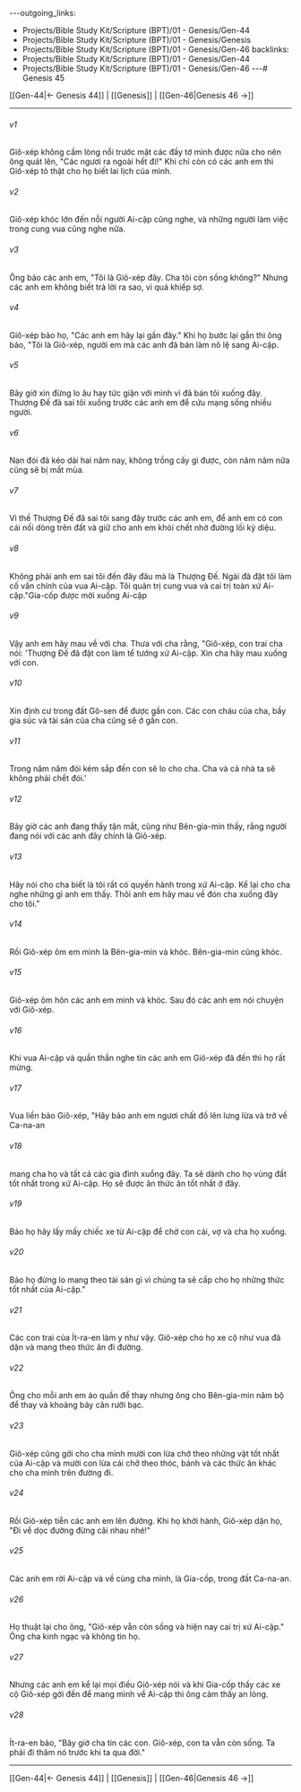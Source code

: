 ---outgoing_links:
  - Projects/Bible Study Kit/Scripture (BPT)/01 - Genesis/Gen-44
  - Projects/Bible Study Kit/Scripture (BPT)/01 - Genesis/Genesis
  - Projects/Bible Study Kit/Scripture (BPT)/01 - Genesis/Gen-46
backlinks:
  - Projects/Bible Study Kit/Scripture (BPT)/01 - Genesis/Gen-44
  - Projects/Bible Study Kit/Scripture (BPT)/01 - Genesis/Gen-46
---# Genesis 45

[[Gen-44|← Genesis 44]] | [[Genesis]] | [[Gen-46|Genesis 46 →]]
***



###### v1 
Giô-xép không cầm lòng nổi trước mặt các đầy tớ mình được nữa cho nên ông quát lên, "Các ngươi ra ngoài hết đi!" Khi chỉ còn có các anh em thì Giô-xép tỏ thật cho họ biết lai lịch của mình. 

###### v2 
Giô-xép khóc lớn đến nỗi người Ai-cập cũng nghe, và những người làm việc trong cung vua cũng nghe nữa. 

###### v3 
Ông bảo các anh em, "Tôi là Giô-xép đây. Cha tôi còn sống không?" Nhưng các anh em không biết trả lời ra sao, vì quá khiếp sợ. 

###### v4 
Giô-xép bảo họ, "Các anh em hãy lại gần đây." Khi họ bước lại gần thì ông bảo, "Tôi là Giô-xép, người em mà các anh đã bán làm nô lệ sang Ai-cập. 

###### v5 
Bây giờ xin đừng lo âu hay tức giận với mình vì đã bán tôi xuống đây. Thượng Đế đã sai tôi xuống trước các anh em để cứu mạng sống nhiều người. 

###### v6 
Nạn đói đã kéo dài hai năm nay, không trồng cấy gì được, còn năm năm nữa cũng sẽ bị mất mùa. 

###### v7 
Vì thế Thượng Đế đã sai tôi sang đây trước các anh em, để anh em có con cái nối dòng trên đất và giữ cho anh em khỏi chết nhờ đường lối kỳ diệu. 

###### v8 
Không phải anh em sai tôi đến đây đâu mà là Thượng Đế. Ngài đã đặt tôi làm cố vấn chính của vua Ai-cập. Tôi quản trị cung vua và cai trị toàn xứ Ai-cập."Gia-cốp được mời xuống Ai-cập 

###### v9 
Vậy anh em hãy mau về với cha. Thưa với cha rằng, "Giô-xép, con trai cha nói: 'Thượng Đế đã đặt con làm tể tướng xứ Ai-cập. Xin cha hãy mau xuống với con. 

###### v10 
Xin định cư trong đất Gô-sen để được gần con. Các con cháu của cha, bầy gia súc và tài sản của cha cũng sẽ ở gần con. 

###### v11 
Trong năm năm đói kém sắp đến con sẽ lo cho cha. Cha và cả nhà ta sẽ không phải chết đói.' 

###### v12 
Bây giờ các anh đang thấy tận mắt, cũng như Bên-gia-min thấy, rằng người đang nói với các anh đây chính là Giô-xép. 

###### v13 
Hãy nói cho cha biết là tôi rất có quyền hành trong xứ Ai-cập. Kể lại cho cha nghe những gì anh em thấy. Thôi anh em hãy mau về đón cha xuống đây cho tôi." 

###### v14 
Rồi Giô-xép ôm em mình là Bên-gia-min và khóc. Bên-gia-min cũng khóc. 

###### v15 
Giô-xép ôm hôn các anh em mình và khóc. Sau đó các anh em nói chuyện với Giô-xép. 

###### v16 
Khi vua Ai-cập và quần thần nghe tin các anh em Giô-xép đã đến thì họ rất mừng. 

###### v17 
Vua liền bảo Giô-xép, "Hãy bảo anh em ngươi chất đồ lên lưng lừa và trở về Ca-na-an 

###### v18 
mang cha họ và tất cả các gia đình xuống đây. Ta sẽ dành cho họ vùng đất tốt nhất trong xứ Ai-cập. Họ sẽ được ăn thức ăn tốt nhất ở đây. 

###### v19 
Bảo họ hãy lấy mấy chiếc xe từ Ai-cập để chở con cái, vợ và cha họ xuống. 

###### v20 
Bảo họ đừng lo mang theo tài sản gì vì chúng ta sẽ cấp cho họ những thức tốt nhất của Ai-cập." 

###### v21 
Các con trai của Ít-ra-en làm y như vậy. Giô-xép cho họ xe cộ như vua đã dặn và mang theo thức ăn đi đường. 

###### v22 
Ông cho mỗi anh em áo quần để thay nhưng ông cho Bên-gia-min năm bộ để thay và khoảng bảy cân rưỡi bạc. 

###### v23 
Giô-xép cũng gởi cho cha mình mười con lừa chở theo những vật tốt nhất của Ai-cập và mười con lừa cái chở theo thóc, bánh và các thức ăn khác cho cha mình trên đường đi. 

###### v24 
Rồi Giô-xép tiễn các anh em lên đường. Khi họ khởi hành, Giô-xép dặn họ, "Đi về dọc đường đừng cãi nhau nhé!" 

###### v25 
Các anh em rời Ai-cập và về cùng cha mình, là Gia-cốp, trong đất Ca-na-an. 

###### v26 
Họ thuật lại cho ông, "Giô-xép vẫn còn sống và hiện nay cai trị xứ Ai-cập." Ông cha kinh ngạc và không tin họ. 

###### v27 
Nhưng các anh em kể lại mọi điều Giô-xép nói và khi Gia-cốp thấy các xe cộ Giô-xép gởi đến để mang mình về Ai-cập thì ông cảm thấy an lòng. 

###### v28 
Ít-ra-en bảo, "Bây giờ cha tin các con. Giô-xép, con ta vẫn còn sống. Ta phải đi thăm nó trước khi ta qua đời."

***
[[Gen-44|← Genesis 44]] | [[Genesis]] | [[Gen-46|Genesis 46 →]]
